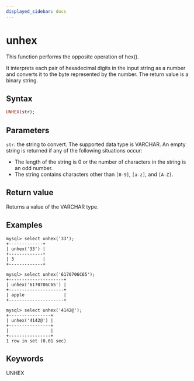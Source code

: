 ```yaml
---
displayed_sidebar: docs
---
```


# unhex

This function performs the opposite operation of hex().

It interprets each pair of hexadecimal digits in the input string as a number and converts it to the byte represented by the number. The return value is a binary string.

## Syntax

```Haskell
UNHEX(str);
```

## Parameters

`str`: the string to convert. The supported data type is VARCHAR. An empty string is returned if any of the following situations occur:

- The length of the string is 0 or the number of characters in the string is an odd number.
- The string contains characters other than `[0-9]`, `[a-z]`, and `[A-Z]`.

## Return value

Returns a value of the VARCHAR type.

## Examples

```Plain Text
mysql> select unhex('33');
+-------------+
| unhex('33') |
+-------------+
| 3           |
+-------------+

mysql> select unhex('6170706C65');
+---------------------+
| unhex('6170706C65') |
+---------------------+
| apple               |
+---------------------+

mysql> select unhex('4142@');
+----------------+
| unhex('4142@') |
+----------------+
|                |
+----------------+
1 row in set (0.01 sec)
```

## Keywords

UNHEX
